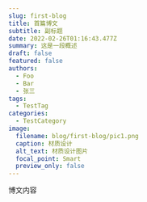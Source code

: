 ```yaml
---
slug: first-blog
title: 首篇博文
subtitle: 副标题
date: 2022-02-26T01:16:43.477Z
summary: 这是一段概述
draft: false
featured: false
authors:
  - Foo
  - Bar
  - 张三
tags:
  - TestTag
categories:
  - TestCategory
image:
  filename: blog/first-blog/pic1.png
  caption: 材质设计
  alt_text: 材质设计图片
  focal_point: Smart
  preview_only: false
---
```

博文内容